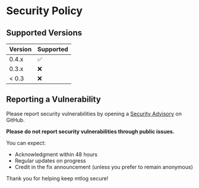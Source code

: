 # Security Policy

## Supported Versions

| Version | Supported          |
| ------- | ------------------ |
| 0.4.x   | :white_check_mark: |
| 0.3.x   | :x:                |
| < 0.3   | :x:                |

## Reporting a Vulnerability

Please report security vulnerabilities by opening a [Security Advisory](https://github.com/willibrandon/mtlog/security/advisories/new) on GitHub.

**Please do not report security vulnerabilities through public issues.**

You can expect:
- Acknowledgment within 48 hours
- Regular updates on progress
- Credit in the fix announcement (unless you prefer to remain anonymous)

Thank you for helping keep mtlog secure!